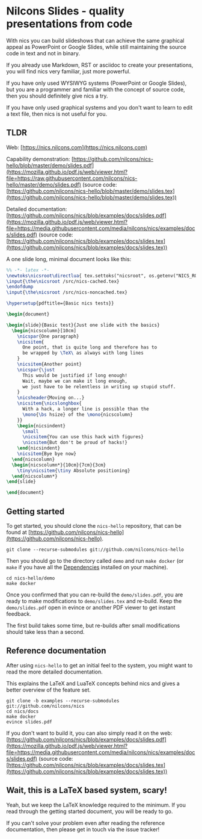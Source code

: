 # Nilcons Slides - quality presentations from code

With nics you can build slideshows that can achieve the same graphical appeal as PowerPoint or Google Slides,
while still maintaining the source code in text and not in binary.

If you already use Markdown, RST or asciidoc to create your presentations,
you will find nics very familiar, just more powerful.

If you have only used WYSIWYG systems (PowerPoint or Google Slides),
but you are a programmer and familiar with the concept of source code,
then you should definitely give nics a try.

If you have only used graphical systems and you don't want to learn to edit a text file,
then nics is not useful for you.

## TLDR

Web: [https://nics.nilcons.com](https://nics.nilcons.com)

Capability demonstration: [https://github.com/nilcons/nics-hello/blob/master/demo/slides.pdf](https://mozilla.github.io/pdf.js/web/viewer.html?file=https://raw.githubusercontent.com/nilcons/nics-hello/master/demo/slides.pdf)
(source code: [https://github.com/nilcons/nics-hello/blob/master/demo/slides.tex](https://github.com/nilcons/nics-hello/blob/master/demo/slides.tex))

Detailed documentation: [https://github.com/nilcons/nics/blob/examples/docs/slides.pdf](https://mozilla.github.io/pdf.js/web/viewer.html?file=https://media.githubusercontent.com/media/nilcons/nics/examples/docs/slides.pdf)
(source code: [https://github.com/nilcons/nics/blob/examples/docs/slides.tex](https://github.com/nilcons/nics/blob/examples/docs/slides.tex))

A one slide long, minimal document looks like this:

```tex
%% -*- latex -*-
\newtoks\nicsroot\directlua{ tex.settoks("nicsroot", os.getenv("NICS_ROOT") or error("NICS_ROOT environment variable has to be set, use the Makefile")) }
\input{\the\nicsroot /src/nics-cached.tex}
\endofdump
\input{\the\nicsroot /src/nics-noncached.tex}

\hypersetup{pdftitle={Basic nics tests}}

\begin{document}

\begin{slide}{Basic test}{Just one slide with the basics}
  \begin{nicscolumn}[10cm]
    \nicspar{One paragraph}
    \nicsitem{
      One point, that is quite long and therefore has to
      be wrapped by \TeX\ as always with long lines
    }
    \nicsitem{Another point}
    \nicspar{\just
      This would be justified if long enough!
      Wait, maybe we can make it long enough,
      we just have to be relentless in writing up stupid stuff.
    }
    \nicsheader{Moving on...}
    \nicsitem{\nicslonghbox{
      With a hack, a longer line is possible than the
      \mono{\bs hsize} of the \mono{nicscolumn}
    }}
    \begin{nicsindent}
      \small
      \nicsitem{You can use this hack with figures}
      \nicsitem{But don't be proud of hacks!}
    \end{nicsindent}
    \nicsitem{Bye bye now}
  \end{nicscolumn}
  \begin{nicscolumn*}{10cm}{7cm}{3cm}
    \tiny\nicsitem{\tiny Absolute positioning}
  \end{nicscolumn*}
\end{slide}

\end{document}
```

## Getting started

To get started, you should clone the `nics-hello` repository, that can be found at
[https://github.com/nilcons/nics-hello](https://github.com/nilcons/nics-hello).

    git clone --recurse-submodules git://github.com/nilcons/nics-hello

Then you should go to the directory called `demo` and run `make docker` (or
`make` if you have all the [Dependencies](https://github.com/nilcons/nics/blob/docker/Dockerfile) installed on your machine).

    cd nics-hello/demo
    make docker

Once you confirmed that you can re-build the `demo/slides.pdf`,
you are ready to make modifications to `demo/slides.tex` and re-build.
Keep the `demo/slides.pdf` open in evince or another PDF viewer to get instant feedback.

The first build takes some time, but re-builds after small modifications should take less than a second.

## Reference documentation

After using `nics-hello` to get an initial feel to the system, you might want to read the more detailed documentation.

This explains the LaTeX and LuaTeX concepts behind nics and gives a better overview of the feature set.

    git clone -b examples --recurse-submodules git://github.com/nilcons/nics
    cd nics/docs
    make docker
    evince slides.pdf

If you don't want to build it, you can also simply read it on the web:
[https://github.com/nilcons/nics/blob/examples/docs/slides.pdf](https://mozilla.github.io/pdf.js/web/viewer.html?file=https://media.githubusercontent.com/media/nilcons/nics/examples/docs/slides.pdf)
(source code: [https://github.com/nilcons/nics/blob/examples/docs/slides.tex](https://github.com/nilcons/nics/blob/examples/docs/slides.tex))

## Wait, this is a LaTeX based system, scary!

Yeah, but we keep the LaTeX knowledge required to the minimum.
If you read through the getting started document, you will be ready to go.

If you can't solve your problem even after reading the reference documentation, then please get in touch via the issue tracker!
